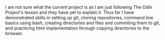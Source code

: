 I am not sure what the current project is as I am just following The Odin Project's lesson and they have yet to explain it. Thus far I have demonstrated skills in setting up git, cloning repositories, command line basics using bash, creating directories and files and commiting them to git, and practicing html implementation through copying directories to the browser.